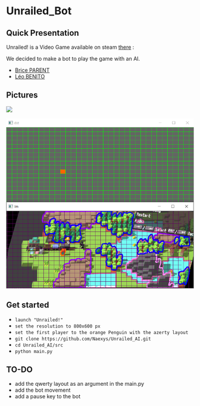 # Unrailed_Bot
## Quick Presentation

Unrailed! is a Video Game available on steam [there](https://unrailed-game.com/) :

We decided to make a bot to play the game with an AI.

+ [Brice PARENT](https://github.com/Naexys)
+ [Léo BENITO  ](https://github.com/TrAyZeN)

## Pictures

![](assets/demo.gif)

![](assets/Capture.PNG)

## Get started

* `launch "Unrailed!"`
* `set the resolution to 800x600 px`
* `set the first player to the orange Penguin with the azerty layout`
* `git clone https://github.com/Naexys/Unrailed_AI.git`
* `cd Unrailed_AI/src`
* `python main.py`

## TO-DO

* add the qwerty layout as an argument in the main.py
* add the bot movement
* add a pause key to the bot